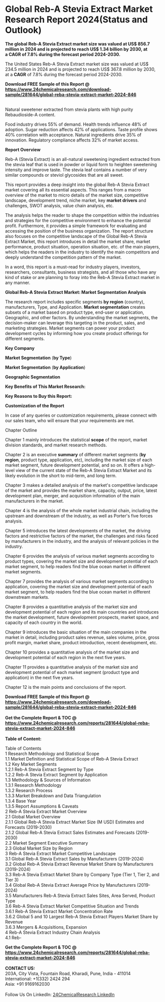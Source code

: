 <h1>Global Reb-A Stevia Extract Market Research Report 2024(Status and Outlook)</h1><p><strong>The global Reb-A Stevia Extract market size was valued at US$ 856.7 million in 2024 and is projected to reach US$ 1.34 billion by 2030, at a CAGR of 7.8% during the forecast period 2024-2030.</strong></p><p>
</p><p>The United States Reb-A Stevia Extract market size was valued at US$ 234.5 million in 2024 and is projected to reach US$ 367.8 million by 2030, at a <strong>CAGR</strong> of 7.8% during the forecast period 2024-2030.</p><div><b>Download FREE Sample of this Report @ 
            <a href="https://www.24chemicalresearch.com/download-sample/281644/global-reba-stevia-extract-market-2024-846">
            https://www.24chemicalresearch.com/download-sample/281644/global-reba-stevia-extract-market-2024-846</a></b></div><br><p>
</p><p>Natural sweetener extracted from stevia plants with high purity Rebaudioside-A content.</p><p>
</p><p>Food industry drives 55% of demand. Health trends influence 48% of adoption. Sugar reduction affects 42% of applications. Taste profile shows 40% correlation with acceptance. Natural ingredients drive 35% of innovation. Regulatory compliance affects 32% of market access.</p><p>
</p><p><strong>Report Overview</strong></p><p>
</p><p></p><p>
</p><p>Reb-A (Stevia Extract) is an all-natural sweetening ingredient extracted from the stevia leaf that is used in powder or liquid form to heighten sweetening intensity and improve taste. The stevia leaf contains a number of very similar compounds or steviol glycosides that are all sweet.</p><p>
</p><p>This report provides a deep insight into the global Reb-A Stevia Extract market covering all its essential aspects. This ranges from a macro overview of the market to micro details of the market size, competitive landscape, development trend, niche market, key <strong>market drivers</strong> and challenges, SWOT analysis, value chain analysis, etc.</p><p>
</p><p>The analysis helps the reader to shape the competition within the industries and strategies for the competitive environment to enhance the potential profit. Furthermore, it provides a simple framework for evaluating and accessing the position of the business organization. The report structure also focuses on the competitive landscape of the Global Reb-A Stevia Extract Market, this report introduces in detail the market share, market performance, product situation, operation situation, etc. of the main players, which helps the readers in the industry to identify the main competitors and deeply understand the competition pattern of the market.</p><p>
</p><p>In a word, this report is a must-read for industry players, investors, researchers, consultants, business strategists, and all those who have any kind of stake or are planning to foray into the Reb-A Stevia Extract market in any manner.</p><p>
</p><p><strong>Global Reb-A Stevia Extract Market: Market Segmentation Analysis</strong></p><p>
</p><p>The research report includes specific segments <strong>by region</strong> (country), manufacturers, Type, and Application. <strong>Market segmentation</strong> creates subsets of a market based on product type, end-user or application, Geographic, and other factors. By understanding the market segments, the decision-maker can leverage this targeting in the product, sales, and marketing strategies. Market segments can power your product development cycles by informing how you create product offerings for different segments.</p><p>
</p><p><strong>Key Company</strong></p><p>
</p><p>
</p><p><strong>Market Segmentation</strong> (<strong>by Type</strong>)</p><p>
</p><p>
</p><p><strong>Market Segmentation</strong> (<strong>by Application</strong>)</p><p>
</p><p>
</p><p><strong>Geographic Segmentation</strong></p><p>
</p><p>
</p><p><strong>Key Benefits of This Market Research:</strong></p><p>
</p><p>
</p><p><strong>Key Reasons to Buy this Report:</strong></p><p>
</p><p>
</p><p><strong>Customization of the Report</strong></p><p>
</p><p>In case of any queries or customization requirements, please connect with our sales team, who will ensure that your requirements are met.</p><p>
</p><p>Chapter Outline</p><p>
</p><p>Chapter 1 mainly introduces the statistical <strong>scope</strong> of the report, market division standards, and market research methods.</p><p>
</p><p>Chapter 2 is an executive <strong>summary</strong> of different market segments (<strong>by region</strong>, product type, application, etc), including the market size of each market segment, future development potential, and so on. It offers a high-level view of the current state of the Reb-A Stevia Extract Market and its likely evolution in the short to mid-term, and long term.</p><p>
</p><p>Chapter 3 makes a detailed analysis of the market's competitive landscape of the market and provides the market share, capacity, output, price, latest development plan, merger, and acquisition information of the main manufacturers in the market.</p><p>
</p><p>Chapter 4 is the analysis of the whole market industrial chain, including the upstream and downstream of the industry, as well as Porter's five forces analysis.</p><p>
</p><p>Chapter 5 introduces the latest developments of the market, the driving factors and restrictive factors of the market, the challenges and risks faced by manufacturers in the industry, and the analysis of relevant policies in the industry.</p><p>
</p><p>Chapter 6 provides the analysis of various market segments according to product types, covering the market size and development potential of each market segment, to help readers find the blue ocean market in different market segments.</p><p>
</p><p>Chapter 7 provides the analysis of various market segments according to application, covering the market size and development potential of each market segment, to help readers find the blue ocean market in different downstream markets.</p><p>
</p><p>Chapter 8 provides a quantitative analysis of the market size and development potential of each region and its main countries and introduces the market development, future development prospects, market space, and capacity of each country in the world.</p><p>
</p><p>Chapter 9 introduces the basic situation of the main companies in the market in detail, including product sales revenue, sales volume, price, gross profit margin, market share, product introduction, recent development, etc.</p><p>
</p><p>Chapter 10 provides a quantitative analysis of the market size and development potential of each region in the next five years.</p><p>
</p><p>Chapter 11 provides a quantitative analysis of the market size and development potential of each market segment (product type and application) in the next five years.</p><p>
</p><p>Chapter 12 is the main points and conclusions of the report.</p><div><b>Download FREE Sample of this Report @ 
            <a href="https://www.24chemicalresearch.com/download-sample/281644/global-reba-stevia-extract-market-2024-846">
            https://www.24chemicalresearch.com/download-sample/281644/global-reba-stevia-extract-market-2024-846</a></b></div><br><div><b>Get the Complete Report & TOC @ 
            <a href="https://www.24chemicalresearch.com/reports/281644/global-reba-stevia-extract-market-2024-846">
            https://www.24chemicalresearch.com/reports/281644/global-reba-stevia-extract-market-2024-846</a></b></div><br>
            <b>Table of Content:</b><p>Table of Contents<br />
 1 Research Methodology and Statistical Scope<br />
 1.1 Market Definition and Statistical Scope of Reb-A Stevia Extract<br />
 1.2 Key Market Segments<br />
 1.2.1 Reb-A Stevia Extract Segment by Type<br />
 1.2.2 Reb-A Stevia Extract Segment by Application<br />
 1.3 Methodology & Sources of Information<br />
 1.3.1 Research Methodology<br />
 1.3.2 Research Process<br />
 1.3.3 Market Breakdown and Data Triangulation<br />
 1.3.4 Base Year<br />
 1.3.5 Report Assumptions & Caveats<br />
 2 Reb-A Stevia Extract Market Overview<br />
 2.1 Global Market Overview<br />
 2.1.1 Global Reb-A Stevia Extract Market Size (M USD) Estimates and Forecasts (2019-2030)<br />
 2.1.2 Global Reb-A Stevia Extract Sales Estimates and Forecasts (2019-2030)<br />
 2.2 Market Segment Executive Summary<br />
 2.3 Global Market Size by Region<br />
 3 Reb-A Stevia Extract Market Competitive Landscape<br />
 3.1 Global Reb-A Stevia Extract Sales by Manufacturers (2019-2024)<br />
 3.2 Global Reb-A Stevia Extract Revenue Market Share by Manufacturers (2019-2024)<br />
 3.3 Reb-A Stevia Extract Market Share by Company Type (Tier 1, Tier 2, and Tier 3)<br />
 3.4 Global Reb-A Stevia Extract Average Price by Manufacturers (2019-2024)<br />
 3.5 Manufacturers Reb-A Stevia Extract Sales Sites, Area Served, Product Type<br />
 3.6 Reb-A Stevia Extract Market Competitive Situation and Trends<br />
 3.6.1 Reb-A Stevia Extract Market Concentration Rate<br />
 3.6.2 Global 5 and 10 Largest Reb-A Stevia Extract Players Market Share by Revenue<br />
 3.6.3 Mergers & Acquisitions, Expansion<br />
 4 Reb-A Stevia Extract Industry Chain Analysis<br />
 4.1 Reb-</p><div><b>Get the Complete Report & TOC @ 
            <a href="https://www.24chemicalresearch.com/reports/281644/global-reba-stevia-extract-market-2024-846">
            https://www.24chemicalresearch.com/reports/281644/global-reba-stevia-extract-market-2024-846</a></b></div><br><b>CONTACT US:</b><br>
            203A, City Vista, Fountain Road, Kharadi, Pune, India - 411014<br>
            International: +1(332) 2424 294<br>
            Asia: +91 9169162030 <br><br>
            Follow Us On LinkedIn: <a href="https://www.linkedin.com/company/24chemicalresearch/">24ChemicalResearch LinkedIn</a>